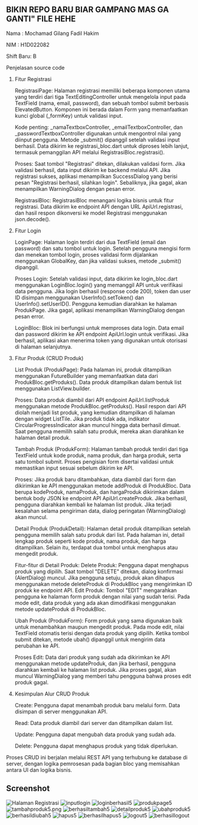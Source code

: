 ## BIKIN REPO BARU BIAR GAMPANG MAS GA GANTI" FILE HEHE

Nama : Mochamad Gilang Fadil Hakim

NIM : H1D022082

Shift Baru: B

Penjelasan source code 

1. Fitur Registrasi

    RegistrasiPage: Halaman registrasi memiliki beberapa komponen utama yang terdiri dari tiga TextEditingController untuk mengelola input pada TextField (nama, email, password), dan sebuah tombol submit berbasis ElevatedButton. Komponen ini berada dalam Form yang memanfaatkan kunci global (_formKey) untuk validasi input.

    Kode penting:
        _namaTextboxController, _emailTextboxController, dan _passwordTextboxController digunakan untuk mengontrol nilai yang diinput pengguna.
        Metode _submit() dipanggil setelah validasi input berhasil. Data dikirim ke registrasi_bloc.dart untuk diproses lebih lanjut, termasuk pemanggilan API melalui RegistrasiBloc.registrasi().

    Proses:
        Saat tombol "Registrasi" ditekan, dilakukan validasi form. Jika validasi berhasil, data input dikirim ke backend melalui API.
        Jika registrasi sukses, aplikasi menampilkan SuccessDialog yang berisi pesan "Registrasi berhasil, silahkan login". Sebaliknya, jika gagal, akan menampilkan WarningDialog dengan pesan error.

    RegistrasiBloc: RegistrasiBloc menangani logika bisnis untuk fitur registrasi. Data dikirim ke endpoint API dengan URL ApiUrl.registrasi, dan hasil respon dikonversi ke model Registrasi menggunakan json.decode().

2. Fitur Login

    LoginPage: Halaman login terdiri dari dua TextField (email dan password) dan satu tombol untuk login. Setelah pengguna mengisi form dan menekan tombol login, proses validasi form dijalankan menggunakan GlobalKey<FormState>, dan jika validasi sukses, metode _submit() dipanggil.

    Proses Login:
        Setelah validasi input, data dikirim ke login_bloc.dart menggunakan LoginBloc.login() yang memanggil API untuk verifikasi data pengguna.
        Jika login berhasil (response code 200), token dan user ID disimpan menggunakan UserInfo().setToken() dan UserInfo().setUserID(). Pengguna kemudian diarahkan ke halaman ProdukPage.
        Jika gagal, aplikasi menampilkan WarningDialog dengan pesan error.

    LoginBloc: Blok ini berfungsi untuk memproses data login. Data email dan password dikirim ke API endpoint ApiUrl.login untuk verifikasi. Jika berhasil, aplikasi akan menerima token yang digunakan untuk otorisasi di halaman selanjutnya.

3. Fitur Produk (CRUD Produk)

    List Produk (ProdukPage): Pada halaman ini, produk ditampilkan menggunakan FutureBuilder yang memanfaatkan data dari ProdukBloc.getProduks(). Data produk ditampilkan dalam bentuk list menggunakan ListView.builder.

    Proses:
        Data produk diambil dari API endpoint ApiUrl.listProduk menggunakan metode ProdukBloc.getProduks(). Hasil respon dari API diolah menjadi list produk, yang kemudian ditampilkan di halaman dengan widget ListTile.
        Jika produk tidak ada, indikator CircularProgressIndicator akan muncul hingga data berhasil dimuat.
        Saat pengguna memilih salah satu produk, mereka akan diarahkan ke halaman detail produk.

    Tambah Produk (ProdukForm): Halaman tambah produk terdiri dari tiga TextField untuk kode produk, nama produk, dan harga produk, serta satu tombol submit. Proses pengisian form disertai validasi untuk memastikan input sesuai sebelum dikirim ke API.

    Proses:
        Jika produk baru ditambahkan, data diambil dari form dan dikirimkan ke API menggunakan metode addProduk di ProdukBloc.
        Data berupa kodeProduk, namaProduk, dan hargaProduk dikirimkan dalam bentuk body JSON ke endpoint API ApiUrl.createProduk. Jika berhasil, pengguna diarahkan kembali ke halaman list produk.
        Jika terjadi kesalahan selama pengiriman data, dialog peringatan (WarningDialog) akan muncul.

    Detail Produk (ProdukDetail): Halaman detail produk ditampilkan setelah pengguna memilih salah satu produk dari list. Pada halaman ini, detail lengkap produk seperti kode produk, nama produk, dan harga ditampilkan. Selain itu, terdapat dua tombol untuk menghapus atau mengedit produk.

    Fitur-fitur di Detail Produk:
        Delete Produk: Pengguna dapat menghapus produk yang dipilih. Saat tombol "DELETE" ditekan, dialog konfirmasi (AlertDialog) muncul. Jika pengguna setuju, produk akan dihapus menggunakan metode deleteProduk di ProdukBloc yang mengirimkan ID produk ke endpoint API.
        Edit Produk: Tombol "EDIT" mengarahkan pengguna ke halaman form produk dengan nilai yang sudah terisi. Pada mode edit, data produk yang ada akan dimodifikasi menggunakan metode updateProduk di ProdukBloc.

    Ubah Produk (ProdukForm): Form produk yang sama digunakan baik untuk menambahkan maupun mengedit produk. Pada mode edit, nilai TextField otomatis terisi dengan data produk yang dipilih. Ketika tombol submit ditekan, metode ubah() dipanggil untuk mengirim data perubahan ke API.

    Proses Edit:
        Data dari produk yang sudah ada dikirimkan ke API menggunakan metode updateProduk, dan jika berhasil, pengguna diarahkan kembali ke halaman list produk.
        Jika proses gagal, akan muncul WarningDialog yang memberi tahu pengguna bahwa proses edit produk gagal.

4. Kesimpulan Alur CRUD Produk

    Create: Pengguna dapat menambah produk baru melalui form. Data disimpan di server menggunakan API.

    Read: Data produk diambil dari server dan ditampilkan dalam list.

    Update: Pengguna dapat mengubah data produk yang sudah ada.

    Delete: Pengguna dapat menghapus produk yang tidak diperlukan.

Proses CRUD ini berjalan melalui REST API yang terhubung ke database di server, dengan logika pemrosesan pada bagian bloc yang memisahkan antara UI dan logika bisnis.

## Screenshot
![Halaman Registrasi](registrasi5.png)
![inputlogin](inputlogin5.png)
![loginberhasil5](loginberhasil5.png)
![produkpage5](produkpage5.png)
![tambahproduk5.png](tambahproduk5.png)
![berhasiltambah5](berhasiltambah5.png)
![detailproduk5](detailproduk5.png)
![ubahproduk5](ubahproduk5.png)
![berhasildiubah5](berhasildiubah5.png)
![hapus5](hapus5.png)
![berhasilhapus5](berhasilhapus5.png)
![logout5](logout5.png)
![berhasillogout](berhasillogout.png)
